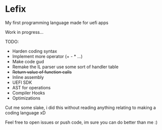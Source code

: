 # Lefix
My first programming language made for uefi apps

Work in progress...

TODO:
+ Harden coding syntax
+ Implement more operator (+ - * ...)
+ Make code gud
+ Remake the IL parser use some sort of handler table
+ ~~Return value of function calls~~
+ Inline assembly
+ UEFI SDK
+ AST for operations
+ Compiler Hooks
+ Optimizations

Cut me some slake, i did this without reading anything relating to making a coding language xD

Feel free to open issues or push code, im sure you can do better than me :)
